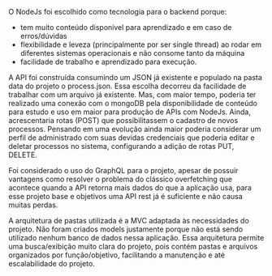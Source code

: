O NodeJs foi escolhido como tecnologia para o backend porque:
- tem muito conteúdo disponível para aprendizado e em caso de erros/dúvidas
- flexibilidade e leveza (principalmente por ser single thread) ao rodar em diferentes sistemas operacionais e não consome tanto da máquina
- facilidade de trabalho e aprendizado para execução.

A API foi construída consumindo um JSON já existente e populado na pasta data do projeto o process.json. Essa escolha decorreu da facilidade de trabalhar com um arquivo já existente. Mas, com maior tempo, poderia ter realizado uma conexão com o mongoDB pela disponibilidade de conteúdo para estudo e uso em maior para produção de APIs com NodeJs. Ainda, acrescentaria rotas (POST) que possibilitassem o cadastro de novos processos. Pensando em uma evolução ainda maior poderia considerar um perfil de administrado com suas devidas credenciais que poderia editar e deletar processos no sistema, configurando a adição de rotas PUT, DELETE. 

Foi considerado o uso do GraphQL para o projeto, apesar de possuir vantagens como resolver o problema do clássico overfetching que acontece quando a API retorna mais dados do que a aplicação usa, para esse projeto base e objetivos uma API rest já é suficiente e não causa muitas perdas. 

A arquitetura de pastas utilizada é a MVC adaptada às necessidades do projeto. Não foram criados models justamente porque não está sendo utilizado nenhum banco de dados nessa aplicação. Essa arquitetura permite uma busca/exibição muito clara do projeto, pois contém pastas e arquivos organizados por função/objetivo, facilitando a manutenção e até escalabilidade do projeto. 